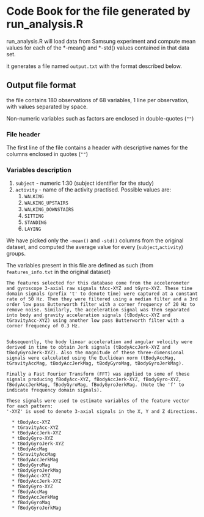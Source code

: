 # Code Book for the file generated by run_analysis.R

run_analysis.R will load data from Samsung experiment and compute mean values for each of the *-mean() and *-std() values contained in that data set.

it generates a file named `output.txt` with the format described below.

## Output file format

the file contains 180 observations of 68 variables, 1 line per observation, with values separated by space.

Non-numeric variables such as factors are enclosed in double-quotes (`""`)

### File header 

The first line of the file contains a header with descriptive names for the columns enclosed in quotes (`""`)

### Variables description

1. `subject` - numeric 1:30 (subject identifier for the study)
2. `activity` - name of the activity practised. Possible values are:
    1. `WALKING`
    2. `WALKING_UPSTAIRS`
    3. `WALKING_DOWNSTAIRS`
    4. `SITTING`
    5. `STANDING`
    6. `LAYING`

We have picked only the `-mean()` and `-std()` columns from the original dataset, and computed the average value for every (`subject`,`activity`) groups.

The variables present in this file are defined as such (from `features_info.txt` in the original dataset)

```
The features selected for this database come from the accelerometer and gyroscope 3-axial raw signals tAcc-XYZ and tGyro-XYZ. These time domain signals (prefix 't' to denote time) were captured at a constant rate of 50 Hz. Then they were filtered using a median filter and a 3rd order low pass Butterworth filter with a corner frequency of 20 Hz to remove noise. Similarly, the acceleration signal was then separated into body and gravity acceleration signals (tBodyAcc-XYZ and tGravityAcc-XYZ) using another low pass Butterworth filter with a corner frequency of 0.3 Hz.


Subsequently, the body linear acceleration and angular velocity were derived in time to obtain Jerk signals (tBodyAccJerk-XYZ and tBodyGyroJerk-XYZ). Also the magnitude of these three-dimensional signals were calculated using the Euclidean norm (tBodyAccMag, tGravityAccMag, tBodyAccJerkMag, tBodyGyroMag, tBodyGyroJerkMag).

Finally a Fast Fourier Transform (FFT) was applied to some of these signals producing fBodyAcc-XYZ, fBodyAccJerk-XYZ, fBodyGyro-XYZ, fBodyAccJerkMag, fBodyGyroMag, fBodyGyroJerkMag. (Note the 'f' to indicate frequency domain signals).

These signals were used to estimate variables of the feature vector for each pattern:
'-XYZ' is used to denote 3-axial signals in the X, Y and Z directions.

  * tBodyAcc-XYZ
  * tGravityAcc-XYZ
  * tBodyAccJerk-XYZ
  * tBodyGyro-XYZ
  * tBodyGyroJerk-XYZ
  * tBodyAccMag
  * tGravityAccMag
  * tBodyAccJerkMag
  * tBodyGyroMag
  * tBodyGyroJerkMag
  * fBodyAcc-XYZ
  * fBodyAccJerk-XYZ
  * fBodyGyro-XYZ
  * fBodyAccMag
  * fBodyAccJerkMag
  * fBodyGyroMag
  * fBodyGyroJerkMag

```
